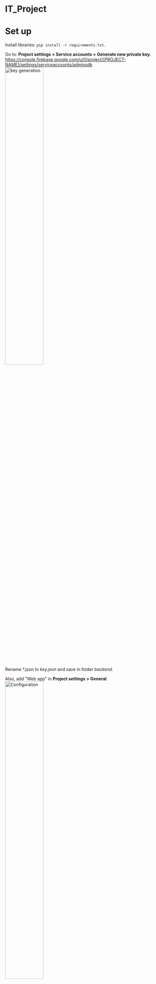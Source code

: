 # IT_Project
# Set up
Install libraries: <code>pip install -r requirements.txt</code>.

Go to: **Project settings > Service accounts > Generate new private key.** </br>
https://console.firebase.google.com/u/0/project/[PROJECT-NAME]/settings/serviceaccounts/adminsdk </br>
<img src="src-images/firebase_key.png" alt="key generation" title="private key" style=" width: 50%; height: auto;" />

Rename *.json to *key.json* and save in folder *backend*.

Also, add "Web app" in **Project settings > General**.</br>
<img src="src-images/firebase_configuration.png" alt="Configuration" title="Config" style="width: 50%; height: auto;" />

Save firebaseConfig as *config.json* in folder *backend*.</br>

In config.py, replace your compatible keys.


# Run app
On cmd: <code> py app.py </code> <br>
Access: http://127.0.0.1:5000/

<img src="src-images/Run_server.png" alt="Run" title="Run server" style="max-width: 300px; width: 50%; height: auto;" />

# API Endpoints
| Resource            | Method | URI                                           | Input                                                                                                           | Output                                                                                      |
|---------------------|--------|-----------------------------------------------|-----------------------------------------------------------------------------------------------------------------|---------------------------------------------------------------------------------------------|
| Sign Up             | POST   | `/accounts:signUp?key=[API_KEY]`              | json of Email, Password                                                                                         | User ID, Email, Token                                                                       |
| Sign In             | POST   | `/accounts:signInWithPassword?key=[API_KEY]`  | json of Email, Password                                                                                         | User ID, Email, Token                                                                       |
| Create Model        | POST   | `/api/models/`                                | json of model_id (str), user_id (str), model_name (str), classes (list of str), crawl_number (int), token (str) | JSON of new model instance                                                                  |
| List Models         | GET    | `/api/models/`                                |                                                                                                                 | JSON of all model instances of a user                                                       |
| Model Details       | GET    | `/api/models/{model_id}`                      |                                                                                                                 | Existing model instance details                                                             |
| Delete Model        | DELETE | `/api/models/{model_id}`                      |                                                                                                                 | Confirmation of model instance deletion                                                     |
| Upload Model Images | POST   | `/api/models/{model_id}/images`               | data-form of images (.jpg, .png, etc)                                                                           | JSON including updated model instance with `img_urls`                                       |
| Model Video Process | POST   | `/api/models/{model_id}/videos`               | json of url (str), video (str), token (str)                                                                     | JSON including video processing result and new model instance                               |
| Train YOLO Model    | POST   | `/api/yolo/`                                  | json of model_id (str), token (str)                                                                             | Confirmation message or error if model not found or lacks parameters                        |


# Running android:
1. Open android studio
2. Open the project
3. Run the project
4. Login, or sign up

<img src="src-images/app-signin.jpg" alt="signin" title="SignIn" style="max-width: 200px; width: 50%; height: auto;" />
<img src="src-images/app-signup.jpg" alt="signup" title="SignUp" style="max-width: 200px; width: 50%; height: auto;" />

5. Allow notification access
6. Choose function to use for the model

<img src="src-images/app-home.jpg" alt="home" title="Home" style="max-width: 200px; width: 50%; height: auto;" />

7. Input the list of objects name

<img src="src-images/app-classes-example.jpg" alt="classes" title="Classes" style="max-width: 200px; width: 50%; height: auto;" />

8. Enter the model's name
9. (Optional) Take the object's picture

<img src="src-images/app-model-creation-example.jpg" alt="model creation" title="Create model" style="max-width: 200px; width: 50%; height: auto;" />

10. Wait for the notification
11. Get back to the home screen
12. Click on the model you just trained (It should have status 1)

<img src="src-images/app-model-list.jpg" alt="model list" title="List of models" style="max-width: 200px; width: 50%; height: auto;" />

13. Await it to train finish, it will pop notification when it's done
14. Click on the model again
15. Input the video

<img src="src-images/app-video-upload.jpg" alt="video upload" title="Upload video" style="max-width: 200px; width: 50%; height: auto;" />

16. Then click "START CALCULATE"
17. Wait for the result, it will pop notification when it's done

<img src="src-images/app-video.jpg" alt="video" title="Display video" style="max-width: 200px; width: 50%; height: auto;" />

18. Click Check on the notification to see the video with the result

<img src="src-images/app-video-detection.jpg" alt="detect" title="Object detection" style="max-width: 200px;width: 50%; height: 50%;" />
